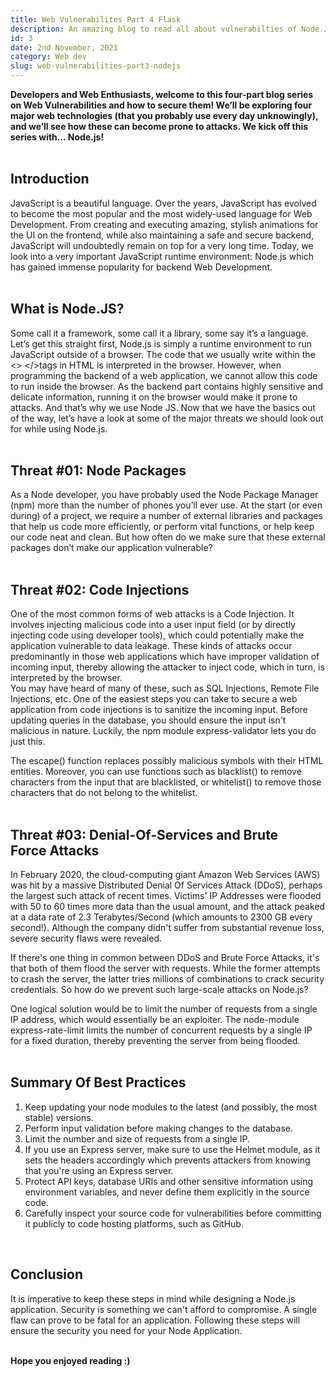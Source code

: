 ```yaml
---
title: Web Vulnerabilites Part 4 Flask
description: An amazing blog to read all about vulnerabilties of Node.JS
id: 3
date: 2nd November, 2021
category: Web dev
slug: web-vulnerabilities-part3-nodejs
---
```


**Developers and Web Enthusiasts, welcome to this four-part blog series on Web Vulnerabilities and how to secure them! We’ll be exploring four major web technologies (that you probably use every day unknowingly), and we’ll see how these can become prone to attacks. We kick off this series with… Node.js!**  
<br />

## Introduction
JavaScript is a beautiful language. Over the years, JavaScript has evolved to become the most popular and the most widely-used language for Web Development. From creating and executing amazing, stylish animations for the UI on the frontend, while also maintaining a safe and secure backend, JavaScript will undoubtedly remain on top for a very long time. Today, we look into a very important JavaScript runtime environment: Node.js which has gained immense popularity for backend Web Development.  
<br />

## What is Node.JS?
Some call it a framework, some call it a library, some say it’s a language. Let’s get this straight first, Node.js is simply a runtime environment to run JavaScript outside of a browser. The code that we usually write within the <> </>tags in HTML is interpreted in the browser.
However, when programming the backend of a web application, we cannot allow this code to run inside the browser. As the backend part contains highly sensitive and delicate information, running it on the browser would make it prone to attacks. And that’s why we use Node JS. Now that we have the basics out of the way, let’s have a look at some of the major threats we should look out for while using Node.js.  
<br />

## Threat #01: Node Packages
As a Node developer, you have probably used the Node Package Manager (npm) more than the number of phones you’ll ever use. At the start (or even during) of a project, we require a number of external libraries and packages that help us code more efficiently, or perform vital functions, or help keep our code neat and clean. But how often do we make sure that these external packages don’t make our application vulnerable?  
<br />

## Threat #02: Code Injections
One of the most common forms of web attacks is a Code Injection. It involves injecting malicious code into a user input field (or by directly injecting code using developer tools), which could potentially make the application vulnerable to data leakage. These kinds of attacks occur predominantly in those web applications which have improper validation of incoming input, thereby allowing the attacker to inject code, which in turn, is interpreted by the browser.  
You may have heard of many of these, such as SQL Injections, Remote File Injections, etc. One of the easiest steps you can take to secure a web application from code injections is to sanitize the incoming input. Before updating queries in the database, you should ensure the input isn't malicious in nature. Luckily, the npm module express-validator lets you do just this.  

The escape() function replaces possibly malicious symbols with their HTML entities. Moreover, you can use functions such as blacklist() to remove characters from the input that are blacklisted, or whitelist() to remove those characters that do not belong to the whitelist.  
<br />

## Threat #03: Denial-Of-Services and Brute Force Attacks
In February 2020, the cloud-computing giant Amazon Web Services (AWS) was hit by a massive Distributed Denial Of Services Attack (DDoS), perhaps the largest such attack of recent times. Victims' IP Addresses were flooded with 50 to 60 times more data than the usual amount, and the attack peaked at a data rate of 2.3 Terabytes/Second (which amounts to 2300 GB every second!). Although the company didn't suffer from substantial revenue loss, severe security flaws were revealed.  

If there's one thing in common between DDoS and Brute Force Attacks, it's that both of them flood the server with requests. While the former attempts to crash the server, the latter tries millions of combinations to crack security credentials.
So how do we prevent such large-scale attacks on Node.js?  
  
One logical solution would be to limit the number of requests from a single IP address, which would essentially be an exploiter. The node-module express-rate-limit limits the number of concurrent requests by a single IP for a fixed duration, thereby preventing the server from being flooded.  
<br />

## Summary Of Best Practices
1. Keep updating your node modules to the latest (and possibly, the most stable) versions.
2. Perform input validation before making changes to the database.
3. Limit the number and size of requests from a single IP.
4. If you use an Express server, make sure to use the Helmet module, as it sets the headers accordingly which prevents attackers from knowing that you're using an Express server.
5. Protect API keys, database URIs and other sensitive information using environment variables, and never define them explicitly in the source code.
6. Carefully inspect your source code for vulnerabilities before committing it publicly to code hosting platforms, such as GitHub.  
<br />

## Conclusion
It is imperative to keep these steps in mind while designing a Node.js application. Security is something we can't afford to compromise. A single flaw can prove to be fatal for an application. Following these steps will ensure the security you need for your Node Application.  
<br />

**Hope you enjoyed reading :)**


